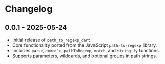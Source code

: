 # Changelog

## 0.0.1 - 2025-05-24

* Initial release of `path_to_regexp_dart`.
* Core functionality ported from the JavaScript `path-to-regexp` library.
* Includes `parse`, `compile`, `pathToRegexp`, `match`, and `stringify` functions.
* Supports parameters, wildcards, and optional groups in path strings.
